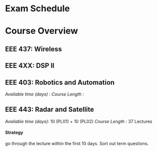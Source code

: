 # Exam Schedule

# Course Overview 
## EEE 437: Wireless

## EEE 4XX: DSP II

## EEE 403: Robotics and Automation
*Available time (days) :*
*Course Length :*

## EEE 443: Radar and Satellite
*Available time (days):* 10 (PL01) + 10 (PL02)
*Course Length :* 37 Lectures
#### Strategy
go through the lecture within the first 10 days. Sort out term questions.
